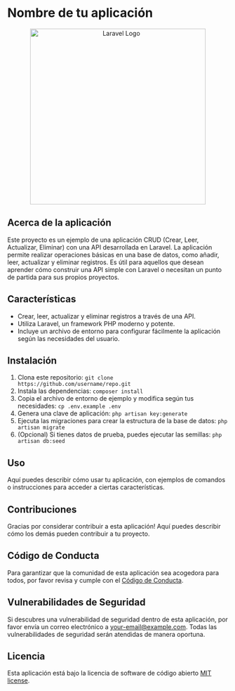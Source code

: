 # Nombre de tu aplicación
<p align="center"><a href="https://laravel.com" target="_blank"><img src="https://raw.githubusercontent.com/laravel/art/master/logo-lockup/5%20SVG/2%20CMYK/1%20Full%20Color/laravel-logolockup-cmyk-red.svg" width="400" alt="Laravel Logo"></a></p>

## Acerca de la aplicación

Este proyecto es un ejemplo de una aplicación CRUD (Crear, Leer, Actualizar, Eliminar) con una API desarrollada en Laravel. La aplicación permite realizar operaciones básicas en una base de datos, como añadir, leer, actualizar y eliminar registros. Es útil para aquellos que desean aprender cómo construir una API simple con Laravel o necesitan un punto de partida para sus propios proyectos.

## Características

- Crear, leer, actualizar y eliminar registros a través de una API.
- Utiliza Laravel, un framework PHP moderno y potente.
- Incluye un archivo de entorno para configurar fácilmente la aplicación según las necesidades del usuario.

## Instalación

1. Clona este repositorio: `git clone https://github.com/username/repo.git`
2. Instala las dependencias: `composer install`
3. Copia el archivo de entorno de ejemplo y modifica según tus necesidades: `cp .env.example .env`
4. Genera una clave de aplicación: `php artisan key:generate`
5. Ejecuta las migraciones para crear la estructura de la base de datos: `php artisan migrate`
6. (Opcional) Si tienes datos de prueba, puedes ejecutar las semillas: `php artisan db:seed`


## Uso

Aquí puedes describir cómo usar tu aplicación, con ejemplos de comandos o instrucciones para acceder a ciertas características.

## Contribuciones

Gracias por considerar contribuir a esta aplicación! Aquí puedes describir cómo los demás pueden contribuir a tu proyecto.

## Código de Conducta

Para garantizar que la comunidad de esta aplicación sea acogedora para todos, por favor revisa y cumple con el [Código de Conducta](https://laravel.com/docs/contributions#code-of-conduct).

## Vulnerabilidades de Seguridad

Si descubres una vulnerabilidad de seguridad dentro de esta aplicación, por favor envía un correo electrónico a [your-email@example.com](mailto:your-email@example.com). Todas las vulnerabilidades de seguridad serán atendidas de manera oportuna.

## Licencia

Esta aplicación está bajo la licencia de software de código abierto [MIT license](https://opensource.org/licenses/MIT).